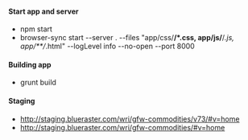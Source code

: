 #### Start app and server
- npm start
- browser-sync start --server . --files "app/css/**/*.css, app/js/**/*.js, app/**/*.html" --logLevel info --no-open --port 8000

#### Building app
-  grunt build

#### Staging 
- http://staging.blueraster.com/wri/gfw-commodities/v73/#v=home
- http://staging.blueraster.com/wri/gfw-commodities/#v=home
